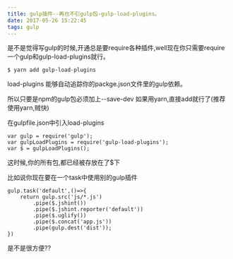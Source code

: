 ```yaml
---
title: gulp插件--再也不引gulp包-gulp-load-plugins。
date: 2017-05-26 15:22:45
tags: gulp
---
```

是不是觉得写gulp的时候,开通总是要require各种插件,well现在你只需要require一个gulp和gulp-load-plugins就行。

    $ yarn add gulp-load-plugins

load-plugins 能够自动追踪你的packge.json文件里的gulp依赖。

所以只要是npm的gulp包必须加上--save-dev
如果用yarn,直接add就行了(推荐使用yarn,贼快)

在gulpfile.json中引入load-plugins

    var gulp = require('gulp');
    var gulpLoadPlugins = require('gulp-load-plugins');
    var $ = gulpLoadPlugins();
这时候,你的所有包,都已经被存放在了$下

比如说你现在要在一个task中使用别的gulp插件

    gulp.task('default',()=>{
        return gulp.src('js/*.js')
            .pipe($.jshint())
            .pipe($.jshint.reporter('default'))
            .pipe($.uglify())
            .pipe($.concat('app.js'))
            .pipe(gulp.dest('dist'));
    })
是不是很方便??